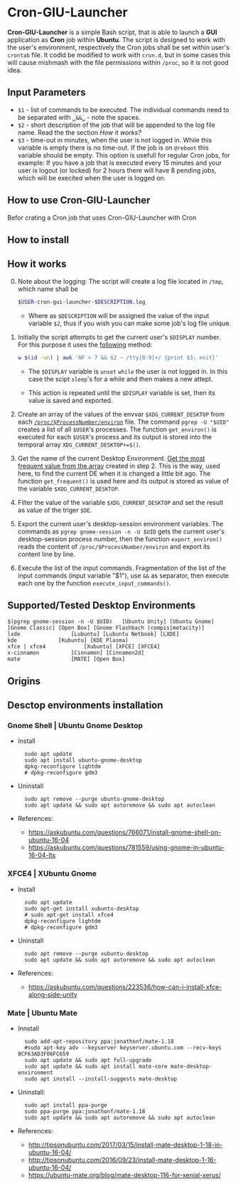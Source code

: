 # Cron-GIU-Launcher

**Cron-GIU-Launcher** is a simple Bash script, that is able to launch a **GUI** application as **Cron** job within **Ubuntu**. The script is designed to work with the user's environment, respectively the Cron jobs shall be set within user's `crontab` file. It codld be modified to work with `cron.d`, but in some cases this will cause mishmash with the file permissions within `/proc`, so it is not good idea. 

## Input Parameters

- `$1` - list of commands to be executed. The individual commands need to be separated with `␣&&␣` - note the spaces.
- `$2` - short description of the job that will be appended to the log file name. Read the the section *How it works?*
- `$3` - time-out in minutes, when the user is not logged in. While this variable is empty there is no time-out. If the job is on `@reboot` this variable should be empty. This option is usefull for regular Cron jobs, for example: If you have a job that is executed every 15 minutes and your user is logout (or locked) for 2 hours there will have 8 pending jobs, which will be execited when the user is logged on.

## How to use Cron-GIU-Launcher

Befor crating a Cron job that uses Cron-GIU-Launcher with Cron

## How to install

## How it works

0. Note about the logging: The script will create a log file located in `/tmp`, which name shall be 

	````bash
	$USER-cron-gui-launcher-$DESCRIPTION.log
	````

     - Where as `$DESCRIPTION` will be assigned the value of the input variable `$2`, thus if you wish you can make some job's log file unique.

1. Initially the script attempts to get the current user's `$DISPLAY` number. For this purpose it uses the <a href="https://askubuntu.com/a/744751/566421">following</a> method:

	````bash
	w $(id -un) | awk 'NF > 7 && $2 ~ /tty[0-9]+/ {print $3; exit}'
	````
   
   - The `$DISPLAY` variable is `unset` `while` the user is not logged in. In this case the scipt `sleep`'s for a while and then makes a new attept.
   
   - This action is repeated until the `$DISPLAY` variable is set, then its value is saved and exported. 

2. Create an array of the values of the envvar `$XDG_CURRENT_DESKTOP` from each <a href="http://manpages.ubuntu.com/manpages/trusty/man5/proc.5.html">`/proc/$ProcessNumber/environ`</a> file. The command `pgrep -U "$UID"` creates a list of all `$USER`'s processes. The function `get_environ()` is executed for each `$USER`'s process and its output is stored into the temporal array `XDG_CURRENT_DESKTOP+=$()`.

3. Get the name of the current Desktop Environment. <a href="https://stackoverflow.com/questions/43440425/most-frequent-element-in-an-array-bash-3-2">Get the most frequent value from the array</a> created in step 2. This is the way, used here, to find the current DE when it is changed a little bit ago. The function `get_frequent()` is used here and its output is stored as value of the variable `$XDG_CURRENT_DESKTOP`.

4. Filter the value of the variable `$XDG_CURRENT_DESKTOP` and set the result as value of the triger `$DE`.

5. Export the current user's desktop-session environment variables. The commands as `pgrep gnome-session -n -U $UID` gets the current user's desktop-session process number, then the function `export_environ()` reads the content of `/proc/$ProcessNumber/environ` and export its content line by line.

6. Execute the list of the input commands. Fragmentation of the list of the input commands (input variable "$1"), use ` && ` as separator, then execute each one by the function `execute_input_commands()`.

## Supported/Tested Desktop Environments

	$(pgrep gnome-session -n -U $UID)	[Ubuntu Unity] [Ubuntu Gnome] [Gnome Classic] [Open Box] [Gnome Flashbach (compis|metacity)]
	lxde				[Lubuntu] [Lubuntu Netbook] [LXDE]
	kde				[Kubuntu] [KDE Plasma]
	xfce | xfce4			[Xubuntu] [XFCE] [XFCE4]
	x-cinnamon			[Cinnamon] [Cinnamon2d]
	mate 				[MATE] [Open Box]
	
## Origins

## Desctop environments installation

### Gnome Shell | Ubuntu Gnome Desktop

- Install

		sudo apt update
		sudo apt install ubuntu-gnome-desktop
		dpkg-reconfigure lightdm 		
		# dpkg-reconfigure gdm3
		
- Uninstall 

		sudo apt remove --purge ubuntu-gnome-desktop
		sudo apt update && sudo apt autoremove && sudo apt autoclean

- References:

    - https://askubuntu.com/questions/766071/install-gnome-shell-on-ubuntu-16-04
    - https://askubuntu.com/questions/781559/using-gnome-in-ubuntu-16-04-lts

	


### XFCE4 | XUbuntu Gnome

- Install

		sudo apt update
		sudo apt-get install xubuntu-desktop
		# sudo apt-get install xfce4
		dpkg-reconfigure lightdm 		
		# dpkg-reconfigure gdm3
		
- Uninstall 

		sudo apt remove --purge xubuntu-desktop
		sudo apt update && sudo apt autoremove && sudo apt autoclean

- References:

    - https://askubuntu.com/questions/223536/how-can-i-install-xfce-along-side-unity
    
### Mate | Ubuntu Mate

- Innstall

		sudo add-apt-repository ppa:jonathonf/mate-1.18
		#sudo apt-key adv --keyserver keyserver.ubuntu.com --recv-keys 8CF63AD3F06FC659
		sudo apt update && sudo apt full-upgrade
		sudo apt update && sudo apt install mate-core mate-desktop-environment
		sudo apt install --install-suggests mate-desktop
	
- Uninstall:
	
		sudo apt install ppa-purge 
		sudo ppa-purge ppa:jonathonf/mate-1.18
		sudo apt update && sudo apt autoremove && sudo apt autoclean
	
- References:

    - http://tipsonubuntu.com/2017/03/15/install-mate-desktop-1-18-in-ubuntu-16-04/
    - http://tipsonubuntu.com/2016/09/23/install-mate-desktop-1-16-ubuntu-16-04/
    - https://ubuntu-mate.org/blog/mate-desktop-116-for-xenial-xerus/
	
	
